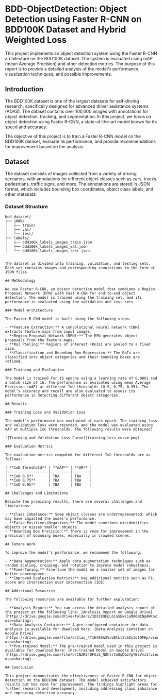 # BDD-ObjectDetection: Object Detection using Faster R-CNN on BDD100K Dataset and Hybrid Weighted Loss


This project implements an object detection system using the Faster R-CNN architecture on the BDD100K dataset. The system is evaluated using mAP (mean Average Precision) and other detection metrics. The purpose of this report is to provide a detailed analysis of the model's performance, visualization techniques, and possible improvements.

## Introduction

The BDD100K dataset is one of the largest datasets for self-driving research, specifically designed for advanced driver assistance systems (ADAS). The dataset contains over 100,000 images with annotations for object detection, tracking, and segmentation. In this project, we focus on object detection using Faster R-CNN, a state-of-the-art model known for its speed and accuracy.

The objective of this project is to train a Faster R-CNN model on the BDD100K dataset, evaluate its performance, and provide recommendations for improvement based on the analysis.

## Dataset

The dataset consists of images collected from a variety of driving scenarios, with annotations for different object classes such as cars, trucks, pedestrians, traffic signs, and more. The annotations are stored in JSON format, which includes bounding box coordinates, object class labels, and other metadata.

### Dataset Structure
```plaintext
bdd_dataset/
├── 100k/
│   ├── train/
│   ├── val/
│   └── test/
├── labels/
│   ├── bdd100k_labels_images_train.json
│   ├── bdd100k_labels_images_val.json
│   └── bdd100k_labels_images_test.json


The dataset is divided into training, validation, and testing sets. Each set contains images and corresponding annotations in the form of JSON files.

## Methodology

We use Faster R-CNN, an object detection model that combines a Region Proposal Network (RPN) with Fast R-CNN for end-to-end object detection. The model is trained using the training set, and its performance is evaluated using the validation and test sets.

### Model Architecture

The Faster R-CNN model is built using the following steps:

- **Feature Extraction:** A convolutional neural network (CNN) extracts feature maps from input images.
- **Region Proposal Network (RPN):** The RPN generates object proposals from the feature maps.
- **RoI Pooling:** Regions of interest (RoIs) are pooled to a fixed size.
- **Classification and Bounding Box Regression:** The RoIs are classified into object categories and their bounding boxes are refined.

### Training and Evaluation

The model is trained for 15 epochs using a learning rate of 0.0001 and a batch size of 16. The performance is evaluated using mean Average Precision (mAP) at different IoU thresholds (0.5, 0.75, 0.95). The model’s accuracy and recall are also evaluated to assess its performance in detecting different object categories.

## Results

### Training Loss and Validation Loss

The model’s performance was evaluated at each epoch. The training loss and validation loss were recorded, and the model was evaluated using mAP at multiple IoU thresholds. The following results were obtained:

![Training and Validation Loss Curve](training_loss_curve.png)

### Evaluation Metrics

The evaluation metrics computed for different IoU thresholds are as follows:

| **IoU Threshold** | **mAP** | **AR** |
|-------------------|---------|--------|
| **IoU 0.5**       | TBA     | TBA    |
| **IoU 0.75**      | TBA     | TBA    |
| **IoU 0.95**      | TBA     | TBA    |

## Challenges and Limitations

Despite the promising results, there are several challenges and limitations:

- **Class Imbalance:** Some object classes are underrepresented, which may have impacted the model's performance.
- **False Positives/Negatives:** The model sometimes misidentifies objects or misses smaller objects.
- **Bounding Box Precision:** There is room for improvement in the precision of bounding boxes, especially in crowded scenes.

## Future Work

To improve the model’s performance, we recommend the following:

- **Data Augmentation:** Apply data augmentation techniques such as random scaling, cropping, and rotation to improve model robustness.
- **Fine-Tuning:** Fine-tune the model on a smaller set of images for better convergence.
- **Improved Evaluation Metrics:** Use additional metrics such as F1-score and Intersection over Intersection (IOI).

## Additional Resources

The following resources are available for further exploration:

- **Analysis Report:** You can access the detailed analysis report of the project at the following link: [Analysis Report on Google Drive](https://drive.google.com/drive/folders/1DX3BQFpL6CaSEwz1uNX6BINg4WKnc7Ql?usp=sharing).
- **Data Analysis Container:** A pre-configured container for data analysis is available for download here: [Data Analysis Container on Google Drive](https://drive.google.com/file/d/1lac_4T1H480A2VuVBtLt2cSXsIotOFHp/view?usp=sharing).
- **Pre-trained Model:** The pre-trained model used in this project is available for download here: [Pre-trained Model on Google Drive](https://drive.google.com/file/d/1NZR54DFGz2_NOhlrtmQqDGzYpYBzVvi1/view?usp=sharing).

## Conclusion

This project demonstrates the effectiveness of Faster R-CNN for object detection on the BDD100K dataset. The model achieved satisfactory results but has room for improvement. The findings highlight areas for further research and development, including addressing class imbalance and improving detection accuracy.

